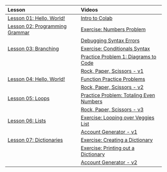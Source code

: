|Lesson| Videos|
|:--|:--|
|[Lesson 01: Hello, World!](https://colab.research.google.com/drive/1sFOo4HnuUxJMtso9JljUZwHMomhu9ADs)|[Intro to Colab](https://adaacademy.hosted.panopto.com/Panopto/Pages/Viewer.aspx?id=6f137996-88f0-490a-9e94-acb10170c7dd)
|[Lesson 02: Programming Grammar](https://colab.research.google.com/drive/1kfE-bujlwiJoDxTWIXa8u1GPGDJAnjvS?usp=sharing)|[Exercise: Numbers Problem](https://adaacademy.hosted.panopto.com/Panopto/Pages/Viewer.aspx?id=6381fadb-917b-4a94-a617-acaf017fe9fb)
||[Debugging Syntax Errors](https://adaacademy.hosted.panopto.com/Panopto/Pages/Viewer.aspx?id=34fb0c22-7a32-4360-98e9-acaf017fe9d3)
|[Lesson 03: Branching](https://colab.research.google.com/drive/1huE7PyavZSJIou4mh5G2e7yfG08Vb7da?usp=sharing)|[Exercise: Conditionals Syntax](https://adaacademy.hosted.panopto.com/Panopto/Pages/Viewer.aspx?id=4ad7204f-1103-4d4f-8a99-acb0012da32f)
| |[Practice Problem 1: Diagrams to Code](https://adaacademy.hosted.panopto.com/Panopto/Pages/Viewer.aspx?id=eee29d97-f6ec-426c-9ee6-acb00004e4d5)
| |[Rock, Paper, Scissors - v1](https://adaacademy.hosted.panopto.com/Panopto/Pages/Viewer.aspx?pid=b0bcbc46-5ded-4eca-94a8-acaf0180c797)
|[Lesson 04: Hello, World!](https://colab.research.google.com/drive/1e8CaljqZrKJyFm7Ry5qHynp7GdoVHFLk?usp=sharing)|[Function Practice Problems](https://adaacademy.hosted.panopto.com/Panopto/Pages/Viewer.aspx?pid=9d21ffa9-ee99-4cce-8be4-acb1004517f5)
| |[Rock, Paper, Scissors - v2](https://adaacademy.hosted.panopto.com/Panopto/Pages/Viewer.aspx?id=4a475ba6-bb84-4f75-9f2b-acaf016f2044)
|[Lesson 05: Loops](https://colab.research.google.com/drive/1m9h053kS6bjAeiHnEHIP39fqbyOO7glc?usp=sharing)| [Practice Problem: Totaling Even Numbers](https://adaacademy.hosted.panopto.com/Panopto/Pages/Viewer.aspx?id=b6208250-c125-4576-96df-acc5016418bd)|
||[Rock, Paper, Scissors - v3](https://adaacademy.hosted.panopto.com/Panopto/Pages/Viewer.aspx?pid=091f62ac-9c60-4c17-85c3-acc5016643a7)|
|[Lesson 06: Lists](https://colab.research.google.com/drive/1TK9Enhh0mITZ1649l-r4_gzeg2B3eRRu?usp=sharing)|[Exercise: Looping over Veggies List](https://adaacademy.hosted.panopto.com/Panopto/Pages/Viewer.aspx?pid=48512e5c-2999-4447-81d8-acc50166ade3) |
| |[Account Generator - v1](https://adaacademy.hosted.panopto.com/Panopto/Pages/Viewer.aspx?id=50042862-ac2a-4311-b4a9-acb100099d74)
|[Lesson 07: Dictionaries](https://colab.research.google.com/drive/1AmKeKvSJnNacUUIU9OLSInVohWJrPLkF)| [Exercise: Creating a Dictionary](https://adaacademy.hosted.panopto.com/Panopto/Pages/Viewer.aspx?id=149b98fb-c82f-4452-8d4e-acc501642568)|
| | [Exercise: Printing out a Dictionary](https://adaacademy.hosted.panopto.com/Panopto/Pages/Viewer.aspx?id=463c6a4b-1571-4a92-98a9-acc5016425a0)|
| |[Account Generator - v2](https://adaacademy.hosted.panopto.com/Panopto/Pages/Viewer.aspx?id=d6f1bc97-bd89-47c5-a174-acb100099d37)
